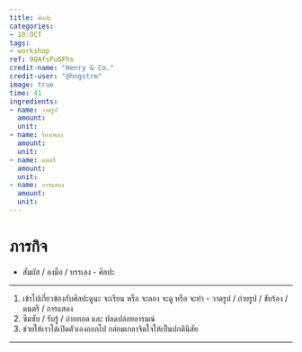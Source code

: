 ```yaml
---
title: ศิลปะ
categories:
- 10:OCT
tags:
- workshop
ref: 9QAfsPuGFhs
credit-name: "Henry & Co."
credit-user: "@hngstrm"
image: true
time: 41
ingredients:
- name: วาดรูป
  amount:
  unit:
- name: ร้องเพลง
  amount:
  unit:
- name: ดนตรี
  amount:
  unit:
- name: การแสดง
  amount:
  unit:
---
```


# ภารกิจ
 - สัมผัส / ลงมือ / บรรเลง - ศิลปะ

---
1. เข้าไปเกี่ยวข้องกับศิลปะดูนะ จะเรียน หรือ จะลอง จะดู หรือ จะทำ - วาดรูป / ถ่ายรูป / ขับร้อง / ดนตรี / การแสดง
2. ซึมซับ / รับรู้ / ถ่ายทอด และ ปลดปล่อยอารมณ์
3. ช่วยให้เราได้เปิดตัวเองออกไป กล่อมเกลาจิตใจให้เป็นปกตินิสัย
---

